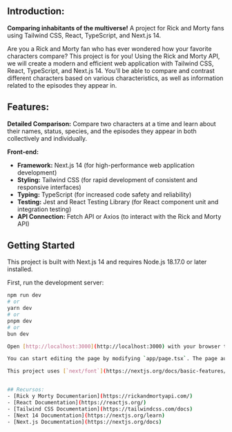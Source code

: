 ## Introduction:

**Comparing inhabitants of the multiverse!** A project for Rick and Morty fans using Tailwind CSS, React, TypeScript, and Next.js 14.

Are you a Rick and Morty fan who has ever wondered how your favorite characters compare? This project is for you! Using the Rick and Morty API, we will create a modern and efficient web application with Tailwind CSS, React, TypeScript, and Next.js 14. You'll be able to compare and contrast different characters based on various characteristics, as well as information related to the episodes they appear in.

## Features:

**Detailed Comparison:** Compare two characters at a time and learn about their names, status, species, and the episodes they appear in both collectively and individually.

**Front-end:**

- **Framework:** Next.js 14 (for high-performance web application development)
- **Styling:** Tailwind CSS (for rapid development of consistent and responsive interfaces)
- **Typing:** TypeScript (for increased code safety and reliability)
- **Testing:** Jest and React Testing Library (for React component unit and integration testing)
- **API Connection:** Fetch API or Axios (to interact with the Rick and Morty API)

## Getting Started

This project is built with Next.js 14 and requires Node.js 18.17.0 or later installed.

First, run the development server:

```bash
npm run dev
# or
yarn dev
# or
pnpm dev
# or
bun dev

Open [http://localhost:3000](http://localhost:3000) with your browser to see the result.

You can start editing the page by modifying `app/page.tsx`. The page auto-updates as you edit the file.

This project uses [`next/font`](https://nextjs.org/docs/basic-features/font-optimization) to automatically optimize and load Inter, a custom Google Font.


## Recursos:
- [Rick y Morty Documentarion](https://rickandmortyapi.com/)
- [React Documentation](https://reactjs.org/)
- [Tailwind CSS Documentation](https://tailwindcss.com/docs)
- [Next 14 Documentation](https://nextjs.org/learn)
- [Next.js Documentation](https://nextjs.org/docs)
```
